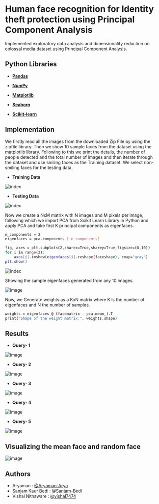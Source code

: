 # Human face recognition for Identity theft protection using Principal Component Analysis

Implemented exploratory data analysis and dimensionality reduction on colossal media dataset using
Principal Component Analysis.




## Python Libraries 

* **[Pandas](https://pandas.pydata.org/docs/getting_started/install.html)** 

* **[NumPy](https://numpy.org/install/)** 

* **[Matplotlib](https://matplotlib.org/stable/users/installing/index.html)** 

* **[Seaborn](https://seaborn.pydata.org/installing.html)** 

* **[Scikit-learn](https://scikit-learn.org/stable/install.html)** 




## Implementation

We firstly read all the images from the downloaded Zip File by using the zipfile library. Then we show 10 sample faces from the dataset using the matplotlib library. Following to this we print the details, the number of people detected and the total number of images and then iterate through the dataset and use smiling faces as the Training dataset. We select non-smiling faces for the testing data. 

* **Training Data**

![index](https://user-images.githubusercontent.com/75626387/197199362-a9f59605-5ed1-40f0-bd72-23d913029ad0.png)

* **Testing Data**

![index](https://user-images.githubusercontent.com/75626387/197199387-c0969a80-d8e9-4c12-803c-d706f3a387b4.png)


Now we create a NxM matrix with N images and M pixels per image, following which we import PCA from Scikit Learn Library in Python and apply PCA and take first K principal components as eigenfaces.

```bash
n_components = 2
eigenfaces = pca.components_[:n_components]

fig, axes = plt.subplots(2,sharex=True,sharey=True,figsize=(8,10))
for i in range(2):
    axes[i].imshow(eigenfaces[i].reshape(faceshape), cmap="gray")
plt.show()
```
![index](https://user-images.githubusercontent.com/75626387/197199788-0e923caa-c404-484e-9405-f05193030ee1.png)

Showing the sample eigenfaces generated from any 10 images.

![image](https://user-images.githubusercontent.com/75626387/197204118-7336e2c2-e0b7-4194-b9d1-ab6d6cd432de.png)

Now, we Generate weights as a KxN matrix where K is the number of eigenfaces and N the number of samples.

```bash
weights = eigenfaces @ (facematrix - pca.mean_).T
print("Shape of the weight matrix:", weights.shape)
```
## Results

* **Query- 1**

![image](https://user-images.githubusercontent.com/75626387/197205180-43f993b1-dc45-4bf6-aca1-89b49b3a2292.png)

* **Query- 2**

![image](https://user-images.githubusercontent.com/75626387/197205326-d7dd188f-a63b-4cbf-a04e-5350a58d8260.png)

* **Query- 3**

![image](https://user-images.githubusercontent.com/75626387/197205428-f1b324f1-dace-4b51-a234-d135cb8be54e.png)

* **Query- 4**

![image](https://user-images.githubusercontent.com/75626387/197205553-a69f4246-4cbe-44f4-9b55-562eb238dcf0.png)

* **Query- 5**

![image](https://user-images.githubusercontent.com/75626387/197205622-9538bda4-b752-4f3f-b0c8-c16c2a9cab0a.png)

## Visualizing the mean face and random face

![image](https://user-images.githubusercontent.com/75626387/197205687-d7b22bf7-b388-4fda-ac5b-c1a211d6a855.png)


## Authors

- Aryaman : [@Aryaman-Arya](https://github.com/Aryaman-Arya)
- Sanjam Kaur Bedi : [@Sanjam-Bedi](https://github.com/Sanjam-Bedi)
- Vishal Nitnaware : [@vishal7474](https://github.com/vishal7474)

